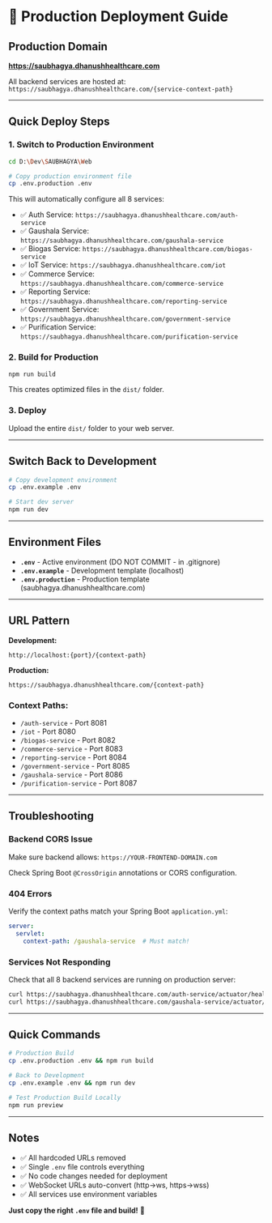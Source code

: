 # 🚀 Production Deployment Guide

## Production Domain
**https://saubhagya.dhanushhealthcare.com**

All backend services are hosted at: `https://saubhagya.dhanushhealthcare.com/{service-context-path}`

---

## Quick Deploy Steps

### 1. **Switch to Production Environment**

```bash
cd D:\Dev\SAUBHAGYA\Web

# Copy production environment file
cp .env.production .env
```

This will automatically configure all 8 services:
- ✅ Auth Service: `https://saubhagya.dhanushhealthcare.com/auth-service`
- ✅ Gaushala Service: `https://saubhagya.dhanushhealthcare.com/gaushala-service`
- ✅ Biogas Service: `https://saubhagya.dhanushhealthcare.com/biogas-service`
- ✅ IoT Service: `https://saubhagya.dhanushhealthcare.com/iot`
- ✅ Commerce Service: `https://saubhagya.dhanushhealthcare.com/commerce-service`
- ✅ Reporting Service: `https://saubhagya.dhanushhealthcare.com/reporting-service`
- ✅ Government Service: `https://saubhagya.dhanushhealthcare.com/government-service`
- ✅ Purification Service: `https://saubhagya.dhanushhealthcare.com/purification-service`

### 2. **Build for Production**

```bash
npm run build
```

This creates optimized files in the `dist/` folder.

### 3. **Deploy**

Upload the entire `dist/` folder to your web server.

---

## Switch Back to Development

```bash
# Copy development environment
cp .env.example .env

# Start dev server
npm run dev
```

---

## Environment Files

- **`.env`** - Active environment (DO NOT COMMIT - in .gitignore)
- **`.env.example`** - Development template (localhost)
- **`.env.production`** - Production template (saubhagya.dhanushhealthcare.com)

---

## URL Pattern

**Development:**
```
http://localhost:{port}/{context-path}
```

**Production:**
```
https://saubhagya.dhanushhealthcare.com/{context-path}
```

### Context Paths:
- `/auth-service` - Port 8081
- `/iot` - Port 8080
- `/biogas-service` - Port 8082
- `/commerce-service` - Port 8083
- `/reporting-service` - Port 8084
- `/government-service` - Port 8085
- `/gaushala-service` - Port 8086
- `/purification-service` - Port 8087

---

## Troubleshooting

### Backend CORS Issue
Make sure backend allows: `https://YOUR-FRONTEND-DOMAIN.com`

Check Spring Boot `@CrossOrigin` annotations or CORS configuration.

### 404 Errors
Verify the context paths match your Spring Boot `application.yml`:
```yaml
server:
  servlet:
    context-path: /gaushala-service  # Must match!
```

### Services Not Responding
Check that all 8 backend services are running on production server:
```bash
curl https://saubhagya.dhanushhealthcare.com/auth-service/actuator/health
curl https://saubhagya.dhanushhealthcare.com/gaushala-service/actuator/health
```

---

## Quick Commands

```bash
# Production Build
cp .env.production .env && npm run build

# Back to Development
cp .env.example .env && npm run dev

# Test Production Build Locally
npm run preview
```

---

## Notes

- ✅ All hardcoded URLs removed
- ✅ Single `.env` file controls everything
- ✅ No code changes needed for deployment
- ✅ WebSocket URLs auto-convert (http→ws, https→wss)
- ✅ All services use environment variables

**Just copy the right `.env` file and build!** 🎉
